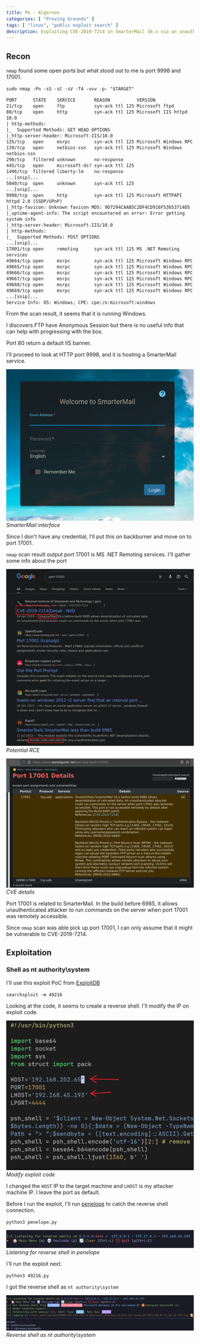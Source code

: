 ```yaml
---
title: PG - Algernon
categories: [ "Proving Grounds" ]
tags: [ "linux", "public exploit search" ]
description: Exploiting CVE-2019-7214 in SmarterMail 16.x via an unauthenticated deserialization vulnerability on port 17001 leading to RCE.
---
```


## Recon

`nmap` found some open ports but what stood out to me is port 9998 and 17001.

`sudo nmap -Pn -sS -sC -sV -T4 -vvv -p- "$TARGET"`

```plaintext
PORT      STATE    SERVICE       REASON          VERSION
21/tcp    open     ftp           syn-ack ttl 125 Microsoft ftpd
80/tcp    open     http          syn-ack ttl 125 Microsoft IIS httpd 10.0
| http-methods:
|_  Supported Methods: GET HEAD OPTIONS
|_http-server-header: Microsoft-IIS/10.0
135/tcp   open     msrpc         syn-ack ttl 125 Microsoft Windows RPC
139/tcp   open     netbios-ssn   syn-ack ttl 125 Microsoft Windows netbios-ssn
290/tcp   filtered unknown       no-response
445/tcp   open     microsoft-ds? syn-ack ttl 125
1496/tcp  filtered liberty-lm    no-response
...[snip]...
5040/tcp  open     unknown       syn-ack ttl 125
...[snip]...
9998/tcp  open     http          syn-ack ttl 125 Microsoft HTTPAPI httpd 2.0 (SSDP/UPnP)
|_http-favicon: Unknown favicon MD5: 9D7294CAAB5C2DF4CD916F53653714D5
|_uptime-agent-info: The script encountered an error: Error getting system info
|_http-server-header: Microsoft-IIS/10.0
| http-methods:
|_  Supported Methods: POST OPTIONS
...[snip]...
17001/tcp open     remoting      syn-ack ttl 125 MS .NET Remoting services
49664/tcp open     msrpc         syn-ack ttl 125 Microsoft Windows RPC
49665/tcp open     msrpc         syn-ack ttl 125 Microsoft Windows RPC
49666/tcp open     msrpc         syn-ack ttl 125 Microsoft Windows RPC
49667/tcp open     msrpc         syn-ack ttl 125 Microsoft Windows RPC
49668/tcp open     msrpc         syn-ack ttl 125 Microsoft Windows RPC
49669/tcp open     msrpc         syn-ack ttl 125 Microsoft Windows RPC
...[snip]...
Service Info: OS: Windows; CPE: cpe:/o:microsoft:windows
```

From the scan result, it seems that it is running Windows.

I discovers FTP have Anonymous Session but there is no useful info that can help with progressing with the box.

Port 80 return a default IIS banner.

I'll proceed to look at HTTP port 9998, and it is hosting a SmarterMail service.

![SmarterMail](assets/posts/2025-08-21-Algernon/smarter-mail.png)
_SmarterMail interface_

Since I don't have any credential, I'll put this on backburner and move on to port 17001.

`nmap` scan result output port 17001 is MS .NET Remoting services. I'll gather some info about the port

![google result rce](assets/posts/2025-08-21-Algernon/google-result-rce.png)
_Potential RCE_

![CVE details](assets/posts/2025-08-21-Algernon/cve-details.png)
_CVE details_

Port 17001 is related to SmarterMail. In the build before 6985, it allows unauthenticated attacker to run commands on the server when port 17001 was remotely accessible.

Since `nmap` scan was able pick up port 17001, I can only assume that it might be vulnerable to CVE-2019-7214.

## Exploitation

### Shell as nt authority\system

I'll use this exploit PoC from [ExploitDB](https://www.exploit-db.com/exploits/49216)

`searchsploit -m 49216`

Looking at the code, it seems to create a reverse shell. I'll modify the IP on exploit code.

![Modify exploit](assets/posts/2025-08-21-Algernon/modify-exploit.png)
_Modify exploit code_

I changed the `HOST` IP to the target machine and `LHOST` is my attacker machine IP. I leave the port as default.

Before I run the exploit, I'll run [penelope](https://github.com/brightio/penelope) to catch the reverse shell connection.

`python3 penelope.py`

![penelope](assets/posts/2025-08-21-Algernon/penelope.png)
_Listening for reverse shell in penelope_


I'll run the exploit next.

`python3 49216.py`

I got the reverse shell as `nt authority\system`

![reverse shell](assets/posts/2025-08-21-Algernon/reverse-shell.png)
_Reverse shell as nt authority\system_
